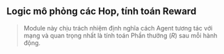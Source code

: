 ## Logic mô phỏng các Hop, tính toán Reward 
> Module này chịu trách nhiệm định nghĩa cách Agent tương tác với mạng và quan trọng nhất là tính toán Phần thưởng ($R$) sau mỗi hành động.